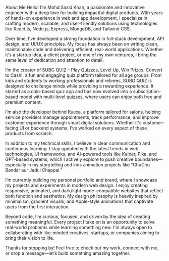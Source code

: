 About Me
Hello! I'm Mohd Sazid Khan, a passionate and innovative engineer with a deep love for building impactful digital products. With years of hands-on experience in web and app development, I specialize in crafting modern, scalable, and user-friendly solutions using technologies like React.js, Node.js, Express, MongoDB, and Tailwind CSS.

Over time, I’ve developed a strong foundation in full-stack development, API design, and UI/UX principles. My focus has always been on writing clean, maintainable code and delivering efficient, real-world applications. Whether it's a startup idea, a client project, or one of my own ventures, I bring the same level of dedication and attention to detail.

I’m the creator of SUBG QUIZ – Play Quizzes, Level Up, Win Prizes. Convert to Cash!, a fun and engaging quiz platform tailored for all age groups. From kids and students to working professionals and retirees, SUBG QUIZ is designed to challenge minds while providing a rewarding experience. It started as a coin-based quiz app and has now evolved into a subscription-based model with multi-level quizzes, where users can enjoy both free and premium content.

I’m also the developer behind Kuexa, a platform tailored for salons, helping service providers manage appointments, track performance, and improve customer experience through smart digital solutions. Whether it's customer-facing UI or backend systems, I’ve worked on every aspect of these products from scratch.

In addition to my technical skills, I believe in clear communication and continuous learning. I stay updated with the latest trends in web technologies, UI frameworks, and AI-powered tools like Kaiber, Pika, and GPT-based systems, which I actively explore to push creative boundaries—especially in my storytelling and kids animation projects like “ChuChu Bandar aur Jadui Chappal.”

I’m currently building my personal portfolio and brand, where I showcase my projects and experiments in modern web design. I enjoy creating responsive, animated, and dark/light mode–compatible websites that reflect both function and aesthetics. My design philosophy is heavily inspired by minimalism, gradient visuals, and Apple-style animations that captivate users from the first interaction.

Beyond code, I’m curious, focused, and driven by the idea of creating something meaningful. Every project I take on is an opportunity to solve real-world problems while learning something new. I'm always open to collaborating with like-minded creatives, startups, or companies aiming to bring their vision to life.

Thanks for stopping by! Feel free to check out my work, connect with me, or drop a message—let’s build something amazing together.
